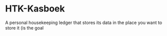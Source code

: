 # HTK-Kasboek
A personal housekeeping ledger that stores its data in the place you want to store it (is the goal
